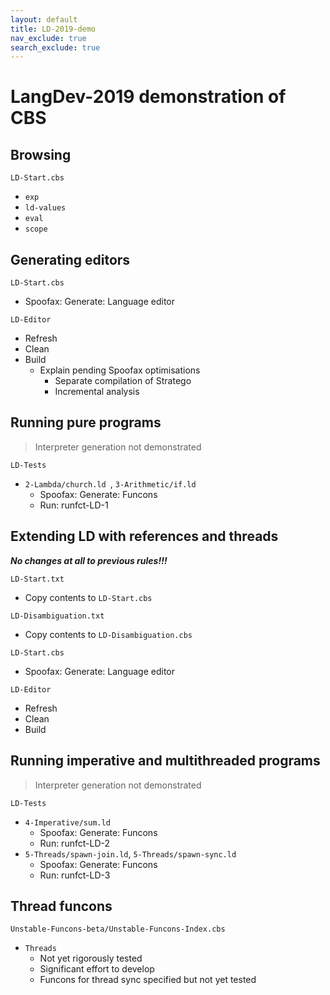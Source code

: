 ```yaml
---
layout: default
title: LD-2019-demo
nav_exclude: true
search_exclude: true
---
```


# LangDev-2019 demonstration of CBS

## Browsing

`LD-Start.cbs`

-  `exp`
- `ld-values`
- `eval`
- `scope`

## Generating editors

`LD-Start.cbs`

-  Spoofax: Generate: Language editor

`LD-Editor`

- Refresh
- Clean
- Build
  - Explain pending Spoofax optimisations
    - Separate compilation of Stratego
    - Incremental analysis

## Running pure programs

> Interpreter generation not demonstrated

`LD-Tests`

- `2-Lambda/church.ld `, `3-Arithmetic/if.ld`
  - Spoofax: Generate: Funcons
  - Run: runfct-LD-1

## Extending LD with references and threads

***No changes at all to previous rules!!!***

`LD-Start.txt`

- Copy contents to `LD-Start.cbs`

`LD-Disambiguation.txt`

- Copy contents to `LD-Disambiguation.cbs`

`LD-Start.cbs`

-  Spoofax: Generate: Language editor

`LD-Editor`

- Refresh
- Clean
- Build

## Running imperative and multithreaded programs

> Interpreter generation not demonstrated

`LD-Tests`

- `4-Imperative/sum.ld`
  - Spoofax: Generate: Funcons
  - Run: runfct-LD-2
- `5-Threads/spawn-join.ld`, `5-Threads/spawn-sync.ld`
  - Spoofax: Generate: Funcons
  - Run: runfct-LD-3

## Thread funcons

`Unstable-Funcons-beta/Unstable-Funcons-Index.cbs`

- `Threads`
  - Not yet rigorously tested
  - Significant effort to develop
  - Funcons for thread sync specified but not yet tested
